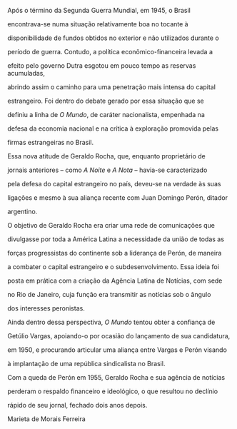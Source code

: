 

Após o término da Segunda Guerra Mundial, em 1945, o Brasil

encontrava-se numa situação relativamente boa no tocante à

disponibilidade de fundos obtidos no exterior e não utilizados durante o

período de guerra. Contudo, a política econômico-financeira levada a

efeito pelo governo Dutra esgotou em pouco tempo as reservas acumuladas,

abrindo assim o caminho para uma penetração mais intensa do capital

estrangeiro. Foi dentro do debate gerado por essa situação que se

definiu a linha de *O Mundo*, de caráter nacionalista, empenhada na

defesa da economia nacional e na crítica à exploração promovida pelas

firmas estrangeiras no Brasil.



Essa nova atitude de Geraldo Rocha, que, enquanto proprietário de

jornais anteriores – como *A Noite* e *A Nota* – havia-se caracterizado

pela defesa do capital estrangeiro no país, deveu-se na verdade às suas

ligações e mesmo à sua aliança recente com Juan Domingo Perón, ditador

argentino.



O objetivo de Geraldo Rocha era criar uma rede de comunicações que

divulgasse por toda a América Latina a necessidade da união de todas as

forças progressistas do continente sob a liderança de Perón, de maneira

a combater o capital estrangeiro e o subdesenvolvimento. Essa ideia foi

posta em prática com a criação da Agência Latina de Notícias, com sede

no Rio de Janeiro, cuja função era transmitir as notícias sob o ângulo

dos interesses peronistas.



Ainda dentro dessa perspectiva, *O Mundo* tentou obter a confiança de

Getúlio Vargas, apoiando-o por ocasião do lançamento de sua candidatura,

em 1950, e procurando articular uma aliança entre Vargas e Perón visando

à implantação de uma república sindicalista no Brasil.



Com a queda de Perón em 1955, Geraldo Rocha e sua agência de notícias

perderam o respaldo financeiro e ideológico, o que resultou no declínio

rápido de seu jornal, fechado dois anos depois.



Marieta de Morais Ferreira



